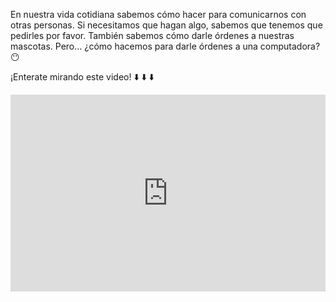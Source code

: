 En nuestra vida cotidiana sabemos cómo hacer para comunicarnos con otras personas. Si necesitamos que hagan algo, sabemos que tenemos que pedirles por favor. También sabemos cómo darle órdenes a nuestras mascotas. Pero… ¿cómo hacemos para darle órdenes a una computadora? :no_mouth:

¡Enterate mirando este video! :arrow_down: :arrow_down: :arrow_down:

<iframe width="100%" height="315" src="https://www.youtube.com/embed/_oma-OvvokY?ecver=1" frameborder="0" allow="autoplay; encrypted-media" allowfullscreen></iframe>